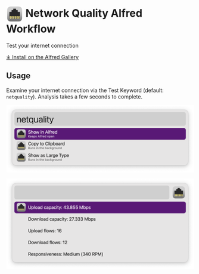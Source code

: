 # <img src='Workflow/icon.png' width='45' align='center' alt='icon'> Network Quality Alfred Workflow

Test your internet connection

<a href='https://alfred.app/workflows/alfredapp/network-quality'>⤓ Install on the Alfred Gallery</a>

## Usage

Examine your internet connection via the Test Keyword (default: `netquality`). Analysis takes a few seconds to complete.

![Alfred search for netquality](Workflow/images/about/netquality.png)

![Internet connection results](Workflow/images/about/results.png)
